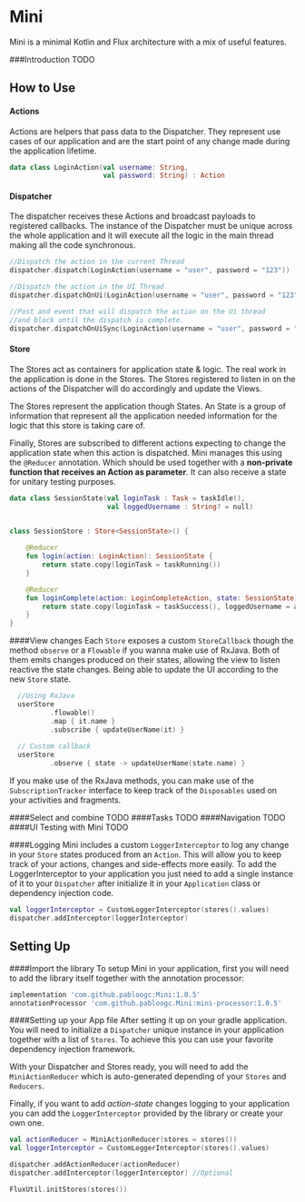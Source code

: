# Mini
Mini is a minimal Kotlin and Flux architecture with a mix of useful features.

###Introduction
TODO
## How to Use
#### Actions
Actions are helpers that pass data to the Dispatcher. They represent use cases of our application and are the start point of any change made during the application lifetime.

```kotlin
data class LoginAction(val username: String,
                       val password: String) : Action
```

#### Dispatcher
The dispatcher receives these Actions and broadcast payloads to registered callbacks. The instance of the Dispatcher must be unique across the whole application and it will execute all the logic in the main thread making all the code synchronous.   

```kotlin
//Dispatch the action in the current Thread
dispatcher.dispatch(LoginAction(username = "user", password = "123"))

//Dispatch the action in the UI Thread
dispatcher.dispatchOnUi(LoginAction(username = "user", password = "123"))

//Post and event that will dispatch the action on the Ui thread 
//and block until the dispatch is complete.
dispatcher.dispatchOnUiSync(LoginAction(username = "user", password = "123"))
```

#### Store
The Stores act as containers for application state & logic. The real work in the application is done in the Stores. The Stores registered to listen in on the actions of the Dispatcher will do accordingly and update the Views.

The Stores represent the application though States. An State is a group of information that represent all the application needed information for the logic that this store is taking care of.

Finally, Stores are subscribed to different actions expecting to change the application state when this action is dispatched. Mini manages this using the `@Reducer` annotation. Which should be used together with a **non-private function that receives an Action as parameter**. It can also receive a state for unitary testing purposes. 
```kotlin
data class SessionState(val loginTask : Task = taskIdle(),
                        val loggedUsername : String? = null)
                        

class SessionStore : Store<SessionState>() {

    @Reducer
    fun login(action: LoginAction): SessionState {
        return state.copy(loginTask = taskRunning())
    }

    @Reducer
    fun loginComplete(action: LoginCompleteAction, state: SessionState): WarcraftState {
        return state.copy(loginTask = taskSuccess(), loggedUsername = action.name)
    }
}
```

####View changes
Each ``Store`` exposes a custom `StoreCallback` though the method `observe` or a `Flowable` if you wanna make use of RxJava. Both of them emits changes produced on their states, allowing the view to listen reactive the state changes. Being able to update the UI according to the new `Store` state.

```kotlin
  //Using RxJava  
  userStore
          .flowable()
          .map { it.name }
          .subscribe { updateUserName(it) }
          
  // Custom callback      
  userStore
          .observe { state -> updateUserName(state.name) }
```  

If you make use of the RxJava methods, you can make use of the `SubscriptionTracker` interface to keep track of the `Disposables` used on your activities and fragments.

####Select and combine
TODO
####Tasks
TODO
####Navigation
TODO
####UI Testing with Mini
TODO

####Logging
Mini includes a custom `LoggerInterceptor` to log any change in your `Store` states produced from an `Action`. This will allow you to keep track of your actions, changes and side-effects more easily. 
To add the LoggerInterceptor to your application you just need to add a single instance of it to your `Dispatcher` after initialize it in your `Application` class or dependency injection code.
```kotlin
val loggerInterceptor = CustomLoggerInterceptor(stores().values)
dispatcher.addInterceptor(loggerInterceptor)
```

## Setting Up

####Import the library
To setup Mini in your application, first you will need to add the library itself together with the annotation processor:
```groovy
implementation 'com.github.pabloogc:Mini:1.0.5'
annotationProcessor 'com.github.pabloogc.Mini:mini-processor:1.0.5'
```

####Setting up your App file
After setting it up on your gradle application. You will need to initialize a `Dispatcher` unique instance in your application together with a list of `Stores`. To achieve this you can use your favorite dependency injection framework.

With your Dispatcher and Stores ready, you will need to add the `MiniActionReducer` which is auto-generated depending of your `Stores` and `Reducers`. 

Finally, if you want to add *action-state* changes logging to your application you can add the `LoggerInterceptor` provided by the library or create your own one.  
```kotlin
val actionReducer = MiniActionReducer(stores = stores())
val loggerInterceptor = CustomLoggerInterceptor(stores().values)

dispatcher.addActionReducer(actionReducer)
dispatcher.addInterceptor(loggerInterceptor) //Optional

FluxUtil.initStores(stores())
```